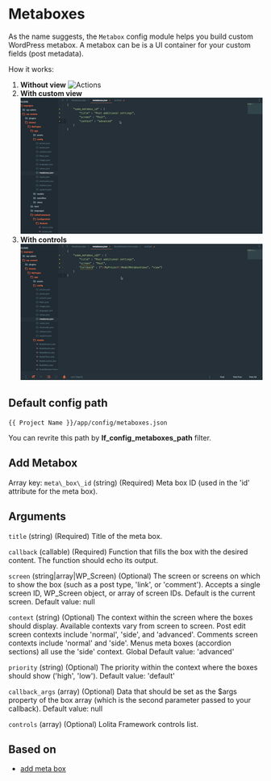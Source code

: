 Metaboxes
===

As the name suggests, the `Metabox` config module helps you build custom WordPress metabox. A metabox can be is a UI container for your custom fields (post metadata).

How it works: 

1. **Without view**
![Actions](images/metaboxes_empty.gif)
2. **With custom view**
![Actions](images/metaboxes_view.gif)
3. **With controls**
![Actions](images/metaboxes_controls.gif)

Default config path
---
`{{ Project Name }}/app/config/metaboxes.json`

You can revrite this path by __lf\_config\_metaboxes\_path__ filter.

Add Metabox
---
Array key: 
`meta\_box\_id` (string) (Required) Meta box ID (used in the 'id' attribute for the meta box).

Arguments
---
`title`
(string) (Required) Title of the meta box.

`callback`
(callable) (Required) Function that fills the box with the desired content. The function should echo its output.

`screen`
(string|array|WP_Screen) (Optional) The screen or screens on which to show the box (such as a post type, 'link', or 'comment'). Accepts a single screen ID, WP_Screen object, or array of screen IDs. Default is the current screen.
Default value: null

`context`
(string) (Optional) The context within the screen where the boxes should display. Available contexts vary from screen to screen. Post edit screen contexts include 'normal', 'side', and 'advanced'. Comments screen contexts include 'normal' and 'side'. Menus meta boxes (accordion sections) all use the 'side' context. Global
Default value: 'advanced'

`priority`
(string) (Optional) The priority within the context where the boxes should show ('high', 'low').
Default value: 'default'

`callback_args`
(array) (Optional) Data that should be set as the $args property of the box array (which is the second parameter passed to your callback).
Default value: null

`controls` (array) (Optional) Lolita Framework controls list.


## Based on
* [add meta box](https://developer.wordpress.org/reference/functions/add_meta_box/)